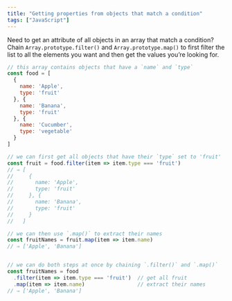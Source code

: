 ```yaml
---
title: "Getting properties from objects that match a condition"
tags: ["JavaScript"]
---
```

Need to get an attribute of all objects in an array that match a condition? Chain `Array.prototype.filter()` and `Array.prototype.map()` to first filter the list to all the elements you want and then get the values you’re looking for.

```js
// this array contains objects that have a `name` and `type`
const food = [
  {
    name: 'Apple',
    type: 'fruit'
  }, {
    name: 'Banana',
    type: 'fruit'
  }, {
    name: 'Cucumber',
    type: 'vegetable'
  }
]

// we can first get all objects that have their `type` set to 'fruit'
const fruit = food.filter(item => item.type === 'fruit')
// ⇒ [
//     {
//       name: 'Apple',
//       type: 'fruit'
//     }, {
//       name: 'Banana',
//       type: 'fruit'
//     }
//   ]

// we can then use `.map()` to extract their names
const fruitNames = fruit.map(item => item.name)
// ⇒ ['Apple', 'Banana']


// we can do both steps at once by chaining `.filter()` and `.map()`
const fruitNames = food
  .filter(item => item.type === 'fruit')  // get all fruit
  .map(item => item.name)                 // extract their names
// ⇒ ['Apple', 'Banana']
```
